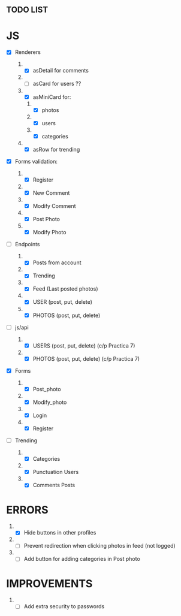 ## TODO LIST

# JS

-   [x] Renderers

    1.  -   [x] asDetail for comments
    2.  -   [ ] asCard for users ??
    3.  -   [x] asMiniCard for:
        1.  -   [x] photos
        2.  -   [x] users
        3.  -   [x] categories
    4.  -   [x] asRow for trending

-   [x] Forms validation:

    1.  -   [x] Register
    2.  -   [x] New Comment
    3.  -   [x] Modify Comment
    4.  -   [x] Post Photo
    5.  -   [x] Modify Photo

-   [ ] Endpoints

    1.  -   [x] Posts from account
    2.  -   [x] Trending
    3.  -   [x] Feed (Last posted photos)
    4.  -   [x] USER (post, put, delete)
    5.  -   [x] PHOTOS (post, put, delete)

-   [ ] js/api

    1.  -   [x] USERS (post, put, delete) (c/p Practica 7)
    2.  -   [x] PHOTOS (post, put, delete) (c/p Practica 7)

-   [x] Forms

    1.  -   [x] Post_photo
    2.  -   [x] Modify_photo
    3.  -   [x] Login
    4.  -   [x] Register

-   [ ] Trending
    1.  -   [x] Categories
    2.  -   [x] Punctuation Users
    3.  -   [x] Comments Posts

# ERRORS

1.  -   [x] Hide buttons in other profiles
2.  -   [ ] Prevent redirection when clicking photos in feed (not logged)
3.  -   [ ] Add button for adding categories in Post photo

# IMPROVEMENTS

1.  -   [ ] Add extra security to passwords

